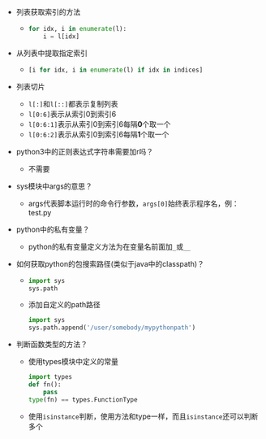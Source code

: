 - 列表获取索引的方法

  - ```python
    for idx, i in enumerate(l):
        i = l[idx]
    ```

- 从列表中提取指定索引

  - ```python
    [i for idx, i in enumerate(l) if idx in indices]
    ```

- 列表切片
  - `l[:]`和`l[::]`都表示复制列表
  - `l[0:6]`表示从索引0到索引6
  - `l[0:6:1]`表示从索引0到索引6每隔**0**个取一个
  - `l[0:6:2]`表示从索引0到索引6每隔**1**个取一个

- python3中的正则表达式字符串需要加r吗？

  - 不需要

- sys模块中args的意思？

  - args代表脚本运行时的命令行参数，`args[0]`始终表示程序名，例：test.py

- python中的私有变量？

  - python的私有变量定义方法为在变量名前面加`_`或`__`

- 如何获取python的包搜索路径(类似于java中的classpath)？

  - ```python
    import sys
    sys.path
    ```

  - 添加自定义的path路径

    ```python
    import sys
    sys.path.append('/user/somebody/mypythonpath')
    ```

- 判断函数类型的方法？

  - 使用types模块中定义的常量
    ```python
    import types
    def fn():
    	pass
    type(fn) == types.FunctionType
    ```
  - 使用`isinstance`判断，使用方法和type一样，而且`isinstance`还可以判断多个